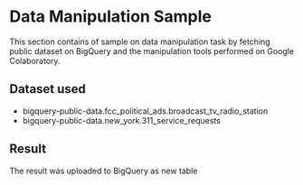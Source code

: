 # Data Manipulation Sample
This section contains of sample on data manipulation task by fetching public dataset on BigQuery and the manipulation tools performed on Google Colaboratory.

## Dataset used
- bigquery-public-data.fcc_political_ads.broadcast_tv_radio_station
- bigquery-public-data.new_york.311_service_requests

## Result
The result was uploaded to BigQuery as new table
